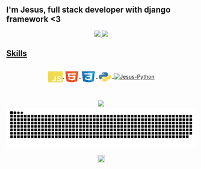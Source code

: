 ## I'm Jesus, full stack developer with django framework <3

<div align="center" style="display: inline_block">
  <a href="https://github.com/JesusArtz">
  <img height="170px" src="https://github-readme-stats.vercel.app/api?username=JesusArtz&show_icons=true&theme=radical"/>
  <img height="175px" src="https://github-readme-stats.vercel.app/api/top-langs/?username=JesusArtz&layout=compact&langs_count=7&theme=radical&amp;exclude_repo=workshop"/>
</div>
    
## Skills
    
<div align="center" style="display: inline_block"><br>
  <img align="center" alt="Jesus-Js" height="30" width="40" src="https://raw.githubusercontent.com/devicons/devicon/master/icons/javascript/javascript-plain.svg">
  <img align="center" alt="Jesus-HTML" height="30" width="40" src="https://raw.githubusercontent.com/devicons/devicon/master/icons/html5/html5-original.svg">
  <img align="center" alt="Jesus-CSS" height="30" width="40" src="https://raw.githubusercontent.com/devicons/devicon/master/icons/css3/css3-original.svg">
  <img align="center" alt="Jesus-Python" height="30" width="40" src="https://raw.githubusercontent.com/devicons/devicon/master/icons/python/python-original.svg">
  <img align="center" alt="Jesus-Python" height="30" width="40" src="https://cdn.jsdelivr.net/gh/devicons/devicon/icons/django/django-plain-wordmark.svg" />
</div>

<div align="center">

  <br>
  <br>
  
  
![](https://c.tenor.com/cX92mi1p-NYAAAAd/coding-anime.gif)
<br>
![Snake animation](https://github.com/EmmanuelRdezG2/JesusArtz/blob/output/github-contribution-grid-snake.svg)
    
  
<a href="https://mexicodev.org/" target="_blank"><img src="https://github.com/JesusArtz/JesusArtz/blob/main/mexicodev.png?raw=true" width="19%" height="19%"></a>
 

